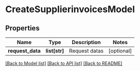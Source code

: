 # CreateSupplierinvoicesModel

## Properties
Name | Type | Description | Notes
------------ | ------------- | ------------- | -------------
**request_data** | **list[str]** | Request datas | [optional] 

[[Back to Model list]](../README.md#documentation-for-models) [[Back to API list]](../README.md#documentation-for-api-endpoints) [[Back to README]](../README.md)

